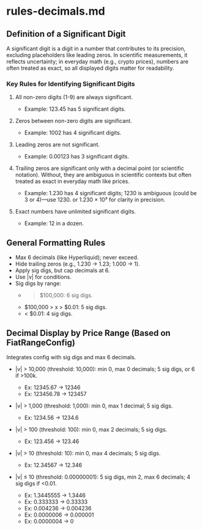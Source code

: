 # rules-decimals.md

## Definition of a Significant Digit

A significant digit is a digit in a number that contributes to its precision, excluding placeholders like leading zeros. In scientific measurements, it reflects uncertainty; in everyday math (e.g., crypto prices), numbers are often treated as exact, so all displayed digits matter for readability.

### Key Rules for Identifying Significant Digits

1. All non-zero digits (1-9) are always significant.

   - Example: 123.45 has 5 significant digits.

2. Zeros between non-zero digits are significant.

   - Example: 1002 has 4 significant digits.

3. Leading zeros are not significant.

   - Example: 0.00123 has 3 significant digits.

4. Trailing zeros are significant only with a decimal point (or scientific notation). Without, they are ambiguous in scientific contexts but often treated as exact in everyday math like prices.

   - Example: 1.230 has 4 significant digits; 1230 is ambiguous (could be 3 or 4)—use 1230. or 1.230 × 10³ for clarity in precision.

5. Exact numbers have unlimited significant digits.
   - Example: 12 in a dozen.

## General Formatting Rules

- Max 6 decimals (like Hyperliquid); never exceed.
- Hide trailing zeros (e.g., 1.230 → 1.23; 1.000 → 1).
- Apply sig digs, but cap decimals at 6.
- Use |v| for conditions.
- Sig digs by range:
  - > $100,000: 6 sig digs.
  - $100,000 > x > $0.01: 5 sig digs.
  - < $0.01: 4 sig digs.

## Decimal Display by Price Range (Based on FiatRangeConfig)

Integrates config with sig digs and max 6 decimals.

- |v| > 10,000 (threshold: 10,000): min 0, max 0 decimals; 5 sig digs, or 6 if >100k.

  - Ex: 12345.67 → 12346
  - Ex: 123456.78 → 123457

- |v| > 1,000 (threshold: 1,000): min 0, max 1 decimal; 5 sig digs.

  - Ex: 1234.56 → 1234.6

- |v| > 100 (threshold: 100): min 0, max 2 decimals; 5 sig digs.

  - Ex: 123.456 → 123.46

- |v| > 10 (threshold: 10): min 0, max 4 decimals; 5 sig digs.

  - Ex: 12.34567 → 12.346

- |v| ≤ 10 (threshold: 0.00000001): 5 sig digs, min 2, max 6 decimals; 4 sig digs if <0.01.
  - Ex: 1.3445555 → 1.3446
  - Ex: 0.333333 → 0.33333
  - Ex: 0.004236 → 0.004236
  - Ex: 0.0000006 → 0.000001
  - Ex: 0.0000004 → 0
